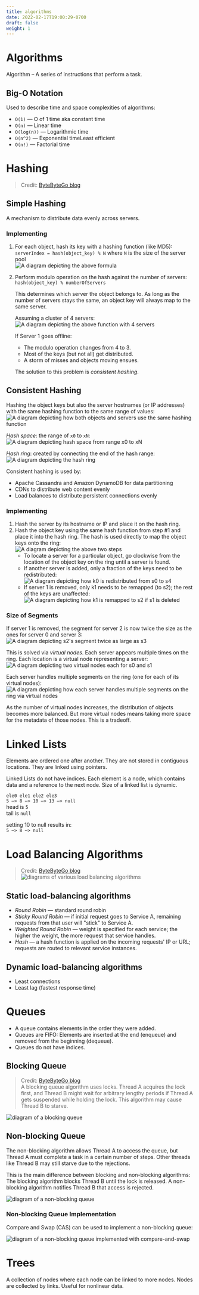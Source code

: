 ```yaml
---
title: algorithms
date: 2022-02-17T19:00:29-0700
draft: false
weight: 1
---
```

# Algorithms
Algorithm – A series of instructions that perform a task.

## Big-O Notation 
Used to describe time and space complexities of algorithms:
- `O(1)` — O of 1 time aka constant time
- `O(n)` — Linear time
- `O(log(n))` — Logarithmic time
- `O(n^2)` — Exponential timeLeast efficient
- `O(n!)` — Factorial time

# Hashing
> Credit: [ByteByteGo blog](https://blog.bytebytego.com/)
## Simple Hashing
A mechanism to distribute data evenly across servers.

### Implementing
1. For each object, hash its key with a hashing function (like MD5):  
  `serverIndex = hash(object_key) % N` where `N` is the size of the server pool  
  ![A diagram depicting the above formula](./Consistent-Hashing-image1.png)

3. Perform modulo operation on the hash against the number of servers:  
    `hash(object_key) % numberOfServers`

    This determines which server the object belongs to.  As long as the number of servers stays the same, an object key will always map to the same server.

    Assuming a cluster of 4 servers:  
    ![A diagram depicting the above function with 4 servers](./Consistent-Hashing-image2.png)

    If Server 1 goes offline:
    - The modulo operation changes from 4 to 3.
    - Most of the keys (but not all) get distributed.
    - A storm of misses and objects moving ensues.

    The solution to this problem is *consistent hashing*.

## Consistent Hashing
Hashing the object keys but also the server hostnames (or IP addresses) with the same hashing function to the same range of values:  
![A diagram depicting how both objects and servers use the same hashing function](./Consistent-Hashing-image3.png)

*Hash space*: the range of `x0` to `xN`:  
![A diagram depicting hash space from range x0 to xN](./Consistent-Hashing-image4.png)

*Hash ring*: created by connecting the end of the hash range:  
![A diagram depicting the hash ring](./Consistent-Hashing-image5.png)

Consistent hashing is used by:
- Apache Cassandra and Amazon DynamoDB for data partitioning
- CDNs to distribute web content evenly
- Load balances to distribute persistent connections evenly

### Implementing
1. Hash the server by its hostname or IP and place it on the hash ring.
2. Hash the object key using the same hash function from step #1 and place it into the hash ring. The hash is used directly to map the object keys onto the ring:  
   ![A diagram depicting the above two steps](./Consistent-Hashing-image6.png)
   * To locate a server for a particular object, go clockwise from the location of the object key on the ring until a server is found.
   * If another server is added, only a fraction of the keys need to be redistributed:  
     ![A diagram depicting how k0 is redistributed from s0 to s4](./Consistent-Hashing-image7.png)
   * If server 1 is removed, only k1 needs to be remapped (to s2); the rest of the keys are unaffected:  
     ![A diagram depicting how k1 is remapped to s2 if s1 is deleted](./Consistent-Hashing-image8.png)

### Size of Segments
If server 1 is removed, the segment for server 2 is now twice the size as the ones for server 0 and server 3:  
![A diagram depicting s2's segment twice as large as s3](./Consistent-Hashing-image9.png)

This is solved via *virtual nodes*. Each server appears multiple times on the ring. Each location is a virtual node representing a server:  
![A diagram depicting two virtual nodes each for s0 and s1](./Consistent-Hashing-image10.png)

Each server handles multiple segments on the ring (one for each of its virtual nodes):  
![A diagram depicting how each server handles multiple segments on the ring via virtual nodes](./Consistent-Hashing-image11.png)

As the number of virtual nodes increases, the distribution of objects becomes more balanced. But more virtual nodes means taking more space for the metadata of those nodes. This is a tradeoff.

# Linked Lists
Elements are ordered one after another. They are not stored in contiguous locations. They are linked using pointers. 

Linked Lists do not have indices. Each element is a node, which contains data and a reference to the next node. Size of a linked list is dynamic.

`ele0 ele1 ele2 ele3`  
`5 –> 8 –> 10 –> 13 –> null`  
head is `5`  
tail is `null`  

setting 10 to null results in:  
`5 –> 8 –> null`

# Load Balancing Algorithms
> Credit: [ByteByteGo blog](https://blog.bytebytego.com/)  
![diagrams of various load balancing algorithms](load-balancing.jpg)

## Static load-balancing algorithms
- *Round Robin* — standard round robin
- *Sticky Round Robin* — if initial request goes to Service A, remaining requests from that user will "stick" to Service A.
- *Weighted Round Robin* — weight is specified for each service; the higher the weight, the more request that service handles.
- *Hash* — a hash function is applied on the incoming requests' IP or URL; requests are routed to relevant service instances.

## Dynamic load-balancing algorithms
- Least connections
- Least lag (fastest response time)

# Queues
- A queue contains elements in the order they were added.  
- Queues are FIFO: Elements are inserted at the end (enqueue) and removed from the beginning (dequeue).  
- Queues do not have indices.

## Blocking Queue
> Credit: [ByteByteGo blog](https://blog.bytebytego.com/)  
A blocking queue algorithm uses locks. Thread A acquires the lock first, and Thread B might wait for arbitrary lengthy periods if Thread A gets suspended while holding the lock. This algorithm may cause Thread B to starve.

![diagram of a blocking queue](blocking-queue.jpg)

## Non-blocking Queue
The non-blocking algorithm allows Thread A to access the queue, but Thread A must complete a task in a certain number of steps.
Other threads like Thread B may still starve due to the rejections.

This is the main difference between blocking and non-blocking algorithms: The blocking algorithm blocks Thread B until the lock is released. A non-blocking algorithm notifies Thread B that access is rejected.

![diagram of a non-blocking queue](non-blocking-queue.jpg)

### Non-blocking Queue Implementation
Compare and Swap (CAS) can be used to implement a non-blocking queue:

![diagram of a non-blocking queue implemented with compare-and-swap](non-blocking-queue-with-cas.jpg)

# Trees
A collection of nodes where each node can be linked to more nodes. Nodes are collected by links. Useful for nonlinear data.
